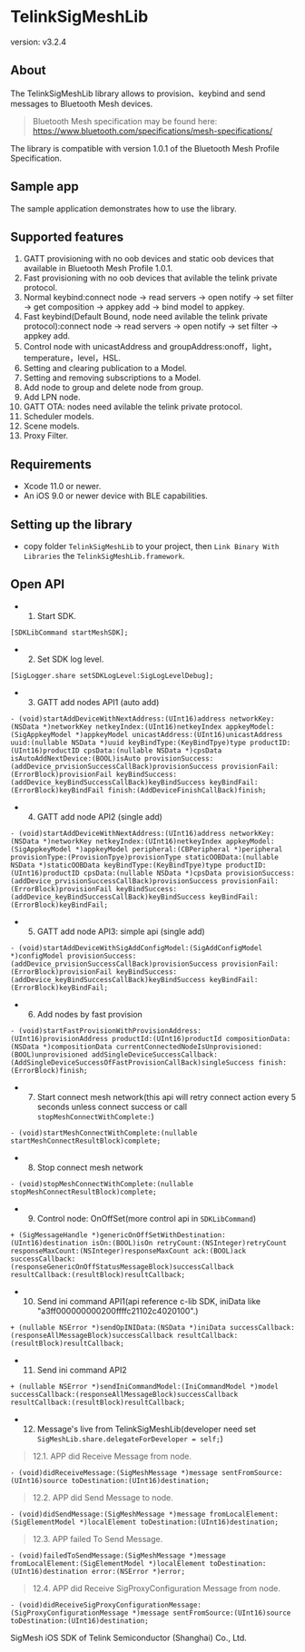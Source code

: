 TelinkSigMeshLib
================

version: v3.2.4

## About

The TelinkSigMeshLib library allows to provision、keybind and send messages to Bluetooth Mesh devices. 

> Bluetooth Mesh specification may be found here: https://www.bluetooth.com/specifications/mesh-specifications/

The library is compatible with version 1.0.1 of the Bluetooth Mesh Profile Specification.

## Sample app

The sample application demonstrates how to use the library.

## Supported features

1. GATT provisioning with no oob devices and static oob devices that available in Bluetooth Mesh Profile 1.0.1.
2. Fast provisioning with no oob devices that avilable the telink private protocol.
3. Normal keybind:connect node -> read servers -> open notify -> set filter -> get composition -> appkey add ->
bind model to appkey.
4. Fast keybind(Default Bound, node need avilable the telink private protocol):connect node -> read servers -> open notify -> set filter -> appkey add.
5. Control node with unicastAddress and groupAddress:onoff，light，temperature，level，HSL.
6. Setting and clearing publication to a Model.
7. Setting and removing subscriptions to a Model.
8. Add node to group and delete node from group.
9. Add LPN node.
10. GATT OTA: nodes need avilable the telink private protocol.
11. Scheduler models.
12. Scene models.
13. Proxy Filter.

## Requirements

* Xcode 11.0 or newer.
* An iOS 9.0 or newer device with BLE capabilities.

## Setting up the library

* copy folder `TelinkSigMeshLib` to your project, then `Link Binary With Libraries` the `TelinkSigMeshLib.framework`.

## Open API

* 1. Start SDK.

```Object-C
[SDKLibCommand startMeshSDK];
```
* 2. Set SDK log level.

```Object-C
[SigLogger.share setSDKLogLevel:SigLogLevelDebug];
```
* 3. GATT add nodes API1 (auto add)

```Object-C
- (void)startAddDeviceWithNextAddress:(UInt16)address networkKey:(NSData *)networkKey netkeyIndex:(UInt16)netkeyIndex appkeyModel:(SigAppkeyModel *)appkeyModel unicastAddress:(UInt16)unicastAddress uuid:(nullable NSData *)uuid keyBindType:(KeyBindTpye)type productID:(UInt16)productID cpsData:(nullable NSData *)cpsData isAutoAddNextDevice:(BOOL)isAuto provisionSuccess:(addDevice_prvisionSuccessCallBack)provisionSuccess provisionFail:(ErrorBlock)provisionFail keyBindSuccess:(addDevice_keyBindSuccessCallBack)keyBindSuccess keyBindFail:(ErrorBlock)keyBindFail finish:(AddDeviceFinishCallBack)finish;
```
* 4. GATT add node API2 (single add)

```Object-C
- (void)startAddDeviceWithNextAddress:(UInt16)address networkKey:(NSData *)networkKey netkeyIndex:(UInt16)netkeyIndex appkeyModel:(SigAppkeyModel *)appkeyModel peripheral:(CBPeripheral *)peripheral provisionType:(ProvisionTpye)provisionType staticOOBData:(nullable NSData *)staticOOBData keyBindType:(KeyBindTpye)type productID:(UInt16)productID cpsData:(nullable NSData *)cpsData provisionSuccess:(addDevice_prvisionSuccessCallBack)provisionSuccess provisionFail:(ErrorBlock)provisionFail keyBindSuccess:(addDevice_keyBindSuccessCallBack)keyBindSuccess keyBindFail:(ErrorBlock)keyBindFail;
```
* 5. GATT add node API3: simple api (single add)

```Object-C
- (void)startAddDeviceWithSigAddConfigModel:(SigAddConfigModel *)configModel provisionSuccess:(addDevice_prvisionSuccessCallBack)provisionSuccess provisionFail:(ErrorBlock)provisionFail keyBindSuccess:(addDevice_keyBindSuccessCallBack)keyBindSuccess keyBindFail:(ErrorBlock)keyBindFail;
```
* 6. Add nodes by fast provision

```Object-C
- (void)startFastProvisionWithProvisionAddress:(UInt16)provisionAddress productId:(UInt16)productId compositionData:(NSData *)compositionData currentConnectedNodeIsUnprovisioned:(BOOL)unprovisioned addSingleDeviceSuccessCallback:(AddSingleDeviceSuccessOfFastProvisionCallBack)singleSuccess finish:(ErrorBlock)finish;
```
* 7. Start connect mesh network(this api will retry connect action every 5 seconds unless connect success or call `stopMeshConnectWithComplete:`)

```Object-C
- (void)startMeshConnectWithComplete:(nullable startMeshConnectResultBlock)complete;
```
* 8. Stop connect mesh network

```Object-C
- (void)stopMeshConnectWithComplete:(nullable stopMeshConnectResultBlock)complete;
```
* 9. Control node: OnOffSet(more control api in `SDKLibCommand`)

```Object-C
+ (SigMessageHandle *)genericOnOffSetWithDestination:(UInt16)destination isOn:(BOOL)isOn retryCount:(NSInteger)retryCount responseMaxCount:(NSInteger)responseMaxCount ack:(BOOL)ack successCallback:(responseGenericOnOffStatusMessageBlock)successCallback resultCallback:(resultBlock)resultCallback;
```
* 10. Send ini command API1(api reference c-lib SDK, iniData like "a3ff000000000200ffffc21102c4020100".)

```Object-C
+ (nullable NSError *)sendOpINIData:(NSData *)iniData successCallback:(responseAllMessageBlock)successCallback resultCallback:(resultBlock)resultCallback;
```
* 11. Send ini command API2

```Object-C
+ (nullable NSError *)sendIniCommandModel:(IniCommandModel *)model successCallback:(responseAllMessageBlock)successCallback resultCallback:(resultBlock)resultCallback;
```
* 12. Message's live from TelinkSigMeshLib(developer need set `SigMeshLib.share.delegateForDeveloper = self;`)

>12.1. APP did Receive Message from node.
```Object-C
- (void)didReceiveMessage:(SigMeshMessage *)message sentFromSource:(UInt16)source toDestination:(UInt16)destination;
```
>12.2. APP did Send Message to node.
```Object-C
- (void)didSendMessage:(SigMeshMessage *)message fromLocalElement:(SigElementModel *)localElement toDestination:(UInt16)destination;
```
>12.3. APP failed To Send Message.
```Object-C
- (void)failedToSendMessage:(SigMeshMessage *)message fromLocalElement:(SigElementModel *)localElement toDestination:(UInt16)destination error:(NSError *)error;
```
>12.4. APP did Receive SigProxyConfiguration Message from node.
```Object-C
- (void)didReceiveSigProxyConfigurationMessage:(SigProxyConfigurationMessage *)message sentFromSource:(UInt16)source toDestination:(UInt16)destination;
```

SigMesh iOS SDK of Telink Semiconductor (Shanghai) Co., Ltd.
